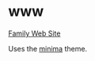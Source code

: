 # www

[Family Web Site](https://www.iliu.net/)


Uses the [minima](https://github.com/jekyll/minima) theme.
